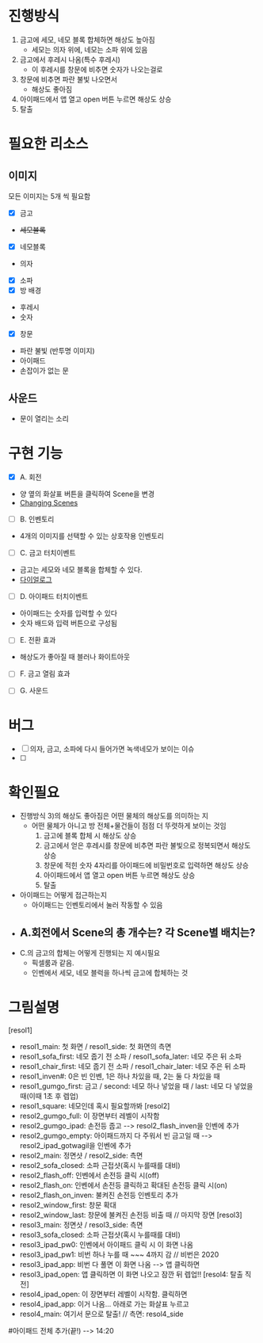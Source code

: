 ﻿# 진행방식
1. 금고에 세모, 네모 블록 합체하면 해상도 높아짐
    - 세모는 의자 위에, 네모는 소파 위에 있음
2. 금고에서 후레시 나옴(특수 후레시) 
    - 이 후레시를 창문에 비추면 숫자가 나오는걸로
3. 창문에 비추면 파란 불빛 나오면서 
    - 해상도 좋아짐
4. 아이패드에서 앱 열고 open 버튼 누르면 해상도 상승
5. 탈출

# 필요한 리소스
## **이미지**
모든 이미지는 5개 씩 필요함
- [x] 금고
- ~~세모블록~~
- [x] 네모블록
- 의자
- [x] 소파
- [x] 방 배경
- 후레시
- 숫자
- [x] 창문
- 파란 불빛 (반투명 이미지)
- 아이패드
- 손잡이가 없는 문

## **사운드**
- 문이 열리는 소리

# 구현 기능
- [x] A. 회전
- 양 옆의 화살표 버튼을 클릭하여 Scene을 변경
- [Changing Scenes](https://www.youtube.com/watch?v=wNl--exin90&list=PL4vbr3u7UKWp0iM1WIfRjCDTI03u43Zfu&index=30)

- [ ] B. 인벤토리
- 4개의 이미지를 선택할 수 있는 상호작용 인벤토리
 
- [ ] C. 금고 터치이벤트   
- 금고는 세모와 네모 블록을 합체할 수 있다.
- [다이얼로그](https://www.youtube.com/watch?v=1NCvpZDtTMI&list=PL4vbr3u7UKWp0iM1WIfRjCDTI03u43Zfu&index=12)

- [ ] D. 아이패드 터치이벤트
- 아이패드는 숫자를 입력할 수 있다
- 숫자 배드와 입력 버튼으로 구성됨

- [ ] E. 전환 효과
- 해상도가 좋아질 때 블러나 화이트아웃

- [ ] F. 금고 열림 효과

- [ ] G. 사운드

# 버그
- [ ] 의자, 금고, 소파에 다시 들어가면 녹색네모가 보이는 이슈
- [ ] 

# 확인필요
- 진행방식 3)의 해상도 좋아짐은 어떤 물체의 해상도를 의미하는 지
    - 어떤 물체가 아니고 방 전체+물건들이 점점 더 뚜렷하게 보이는 것임
        1. 금고에 블록 합체 시 해상도 상승
        2. 금고에서 얻은 후레시를 창문에 비추면 파란 불빛으로 정복되면서 해상도 상승
        3. 창문에 적힌 숫자 4자리를 아이패드에 비밀번호로 입력하면 해상도 상승
        4. 아이패드에서 앱 열고 open 버튼 누르면 해상도 상승
        5. 탈출
- 아이패드는 어떻게 접근하는지
    - 아이패드는 인벤토리에서 눌러 작동할 수 있음
- A.회전에서 Scene의 총 개수는? 각 Scene별 배치는?
    - 
- C.의 금고의 합체는 어떻게 진행되는 지 예시필요
    - 픽셀룸과 같음. 
    - 인벤에서 세모, 네모 블럭을 하나씩 금고에 합체하는 것


# 그림설명
[resol1]
 - resol1_main: 첫 화면		/ resol1_side: 첫 화면의 측면
 - resol1_sofa_first: 네모 줍기 전 소파	/ resol1_sofa_later: 네모 주은 뒤 소파
 - resol1_chair_first: 네모 줍기 전 소파	/ resol1_chair_later: 네모 주은 뒤 소파
 - resol1_inven#: 0은 빈 인벤, 1은 하나 차있을 때, 2는 둘 다 차있을 때
 - resol1_gumgo_first: 금고 / second: 네모 하나 넣었을 때	  /  last: 네모 다 넣었을 때(이때 1초 후 렙업)
 - resol1_square: 네모인데 혹시 필요할까봐
[resol2]
 - resol2_gumgo_full: 이 장면부터 레벨이 시작함
 - resol2_gumgo_ipad: 손전등 줍고 --> resol2_flash_inven을 인벤에 추가
 - resol2_gumgo_empty: 아이패드까지 다 주워서 빈 금고일 때  --> resol2_ipad_gotwagil을 인벤에 추가
 - resol2_main: 정면샷		/ resol2_side: 측면
 - resol2_sofa_closed: 소파 근접샷(혹시 누를때를 대비)
 - resol2_flash_off: 인벤에서 손전등 클릭 시(off)
 - resol2_flash_on: 인벤에서 손전등 클릭하고 확대된 손전등 클릭 시(on)
 - resol2_flash_on_inven: 불켜진 손전등 인벤토리 추가
 - resol2_window_first: 창문 확대
 - resol2_window_last: 창문에 불켜진 손전등 비출 때	// 마지막 장면
[resol3]
 - resol3_main: 정면샷		/ resol3_side: 측면
 - resol3_sofa_closed: 소파 근접샷(혹시 누를때를 대비)
 - resol3_ipad_pw0: 인벤에서 아이패드 클릭 시 이 화면 나옴
 - resol3_ipad_pw1: 비번 하나 누를 때 ~~~ 4까지 감	// 비번은 2020
 - resol3_ipad_app: 비번 다 풀면 이 화면 나옴 --> 앱 클릭하면
 - resol3_ipad_open: 앱 클릭하면 이 화면 나오고 잠깐 뒤 렙업!!
[resol4: 탈출 직전]
 - resol4_ipad_open: 이 장면부터 레벨이 시작함. 클릭하면
 - resol4_ipad_app: 이거 나옴... 아래로 가는 화살표 누르고
 - resol4_main: 여기서 문으로 탈출!	// 측면: resol4_side

#아이패드 전체 추가(끝!) --> 14:20
